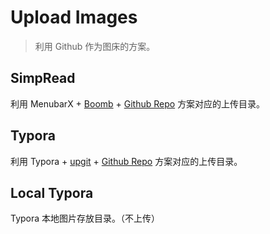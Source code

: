 # Upload Images
> 利用 Github 作为图床的方案。

## SimpRead

利用 MenubarX + [Boomb](https://boomb.cn/) + [Github Repo](https://github.com/23784148/upload-images) 方案对应的上传目录。

## Typora

利用 Typora + [upgit](https://github.com/pluveto/upgit) +  [Github Repo](https://github.com/23784148/upload-images) 方案对应的上传目录。

## Local Typora

Typora 本地图片存放目录。（不上传）

